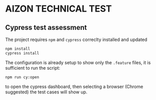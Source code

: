 # AIZON TECHNICAL TEST
## Cypress test assessment


The project requires `npm` and `cypress` correclty installed and updated

```
npm install
cypress install
```

The configuration is already setup to show only the `.feature` files, it is sufficient to run the script:

```
npm run cy:open
```

to open the cypress dashboard, then selecting a browser (Chrome suggested) the test cases will show up.
